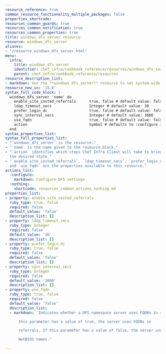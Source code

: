 ```yaml
---
resource_reference: true
common_resource_functionality_multiple_packages: false
properties_shortcode: 
resources_common_guards: true
resources_common_notification: true
resources_common_properties: true
title: windows_dfs_server resource
resource: windows_dfs_server
aliases:
- "/resource_windows_dfs_server.html"
menu:
  infra:
    title: windows_dfs_server
    identifier: chef_infra/cookbook_reference/resources/windows_dfs_server windows_dfs_server
    parent: chef_infra/cookbook_reference/resources
resource_description_list:
- markdown: Use the **windows_dfs_server** resource to set system-wide DFS settings.
resource_new_in: '15.0'
syntax_full_code_block: |-
  windows_dfs_server 'name' do
    enable_site_costed_referrals      true, false # default value: false
    ldap_timeout_secs                 Integer # default value: 30
    prefer_login_dc                   true, false # default value: false
    sync_interval_secs                Integer # default value: 3600
    use_fqdn                          true, false # default value: false
    action                            Symbol # defaults to :configure if not specified
  end
syntax_properties_list:
syntax_full_properties_list:
- "`windows_dfs_server` is the resource."
- "`name` is the name given to the resource block."
- "`action` identifies which steps Chef Infra Client will take to bring the node into
  the desired state."
- "`enable_site_costed_referrals`, `ldap_timeout_secs`, `prefer_login_dc`, `sync_interval_secs`,
  and `use_fqdn` are the properties available to this resource."
actions_list:
  :configure:
    markdown: Configure DFS settings
  :nothing:
    shortcode: resources_common_actions_nothing.md
properties_list:
- property: enable_site_costed_referrals
  ruby_type: true, false
  required: false
  default_value: 'false'
  description_list: []
- property: ldap_timeout_secs
  ruby_type: Integer
  required: false
  default_value: '30'
  description_list: []
- property: prefer_login_dc
  ruby_type: true, false
  required: false
  default_value: 'false'
  description_list: []
- property: sync_interval_secs
  ruby_type: Integer
  required: false
  default_value: '3600'
  description_list: []
- property: use_fqdn
  ruby_type: true, false
  required: false
  default_value: 'false'
  description_list:
  - markdown: 'Indicates whether a DFS namespace server uses FQDNs in referrals. If

      this parameter has a value of true, the server uses FQDNs in

      referrals. If this parameter has a value of false, the server uses

      NetBIOS names.'

---
```

